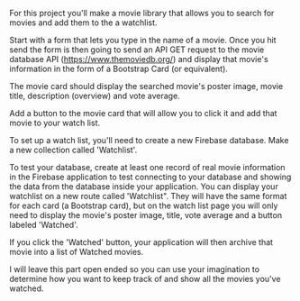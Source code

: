 For this project you'll make a movie library that allows you to search for movies and add them to the a watchlist.

Start with a form that lets you type in the name of a movie. Once you hit send the form is then going to send an API GET request to the movie database API (https://www.themoviedb.org/) and display that movie's information in the form of a Bootstrap Card (or equivalent).

The movie card should display the searched movie's poster image, movie title, description (overview) and vote average.

Add a button to the movie card that will allow you to click it and add that movie to your watch list.

To set up a watch list, you'll need to create a new Firebase database. Make a new collection called 'Watchlist'.

To test your database, create at least one record of real movie information in the Firebase application to test connecting to your database and showing the data from the database inside your application. You can display your watchlist on a new route called 'Watchlist". They will have the same format for each card (a Bootstrap card), but on the watch list page you will only need to display the movie's poster image, title, vote average and a button labeled 'Watched'.

If you click the 'Watched' button, your application will then archive that movie into a list of Watched movies.

I will leave this part open ended so you can use your imagination to determine how you want to keep track of and show all the movies you've watched.
